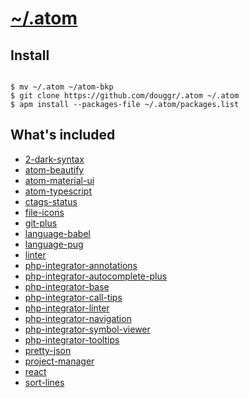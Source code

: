 
# [~/.atom](https://atom.io)

## Install

```shell

$ mv ~/.atom ~/atom-bkp
$ git clone https://github.com/douggr/.atom ~/.atom
$ apm install --packages-file ~/.atom/packages.list

```

## What's included

- [2-dark-syntax](https://atom.io/2-dark-syntax)
- [atom-beautify](https://atom.io/atom-beautify)
- [atom-material-ui](https://atom.io/atom-material-ui)
- [atom-typescript](https://atom.io/atom-typescript)
- [ctags-status](https://atom.io/ctags-status)
- [file-icons](https://atom.io/file-icons)
- [git-plus](https://atom.io/git-plus)
- [language-babel](https://atom.io/language-babel)
- [language-pug](https://atom.io/language-pug)
- [linter](https://atom.io/linter)
- [php-integrator-annotations](https://atom.io/php-integrator-annotations)
- [php-integrator-autocomplete-plus](https://atom.io/php-integrator-autocomplete-plus)
- [php-integrator-base](https://atom.io/php-integrator-base)
- [php-integrator-call-tips](https://atom.io/php-integrator-call-tips)
- [php-integrator-linter](https://atom.io/php-integrator-linter)
- [php-integrator-navigation](https://atom.io/php-integrator-navigation)
- [php-integrator-symbol-viewer](https://atom.io/php-integrator-symbol-viewer)
- [php-integrator-tooltips](https://atom.io/php-integrator-tooltips)
- [pretty-json](https://atom.io/pretty-json)
- [project-manager](https://atom.io/project-manager)
- [react](https://atom.io/react)
- [sort-lines](https://atom.io/sort-lines)
